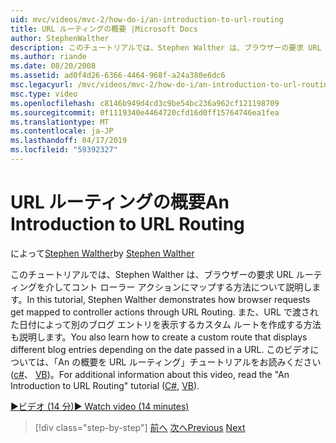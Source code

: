 ```yaml
---
uid: mvc/videos/mvc-2/how-do-i/an-introduction-to-url-routing
title: URL ルーティングの概要 |Microsoft Docs
author: StephenWalther
description: このチュートリアルでは、Stephen Walther は、ブラウザーの要求 URL ルーティングを介してコント ローラー アクションにマップする方法について説明します。 また、cust を作成する方法を学習します.
ms.author: riande
ms.date: 08/20/2008
ms.assetid: ad0f4d26-6366-4464-968f-a24a380e6dc6
msc.legacyurl: /mvc/videos/mvc-2/how-do-i/an-introduction-to-url-routing
msc.type: video
ms.openlocfilehash: c8146b949d4cd3c9be54bc236a962cf121198709
ms.sourcegitcommit: 0f1119340e4464720cfd16d0ff15764746ea1fea
ms.translationtype: MT
ms.contentlocale: ja-JP
ms.lasthandoff: 04/17/2019
ms.locfileid: "59392327"
---
```

# <a name="an-introduction-to-url-routing"></a><span data-ttu-id="c2c61-104">URL ルーティングの概要</span><span class="sxs-lookup"><span data-stu-id="c2c61-104">An Introduction to URL Routing</span></span>

<span data-ttu-id="c2c61-105">によって[Stephen Walther](https://github.com/StephenWalther)</span><span class="sxs-lookup"><span data-stu-id="c2c61-105">by [Stephen Walther](https://github.com/StephenWalther)</span></span>

<span data-ttu-id="c2c61-106">このチュートリアルでは、Stephen Walther は、ブラウザーの要求 URL ルーティングを介してコント ローラー アクションにマップする方法について説明します。</span><span class="sxs-lookup"><span data-stu-id="c2c61-106">In this tutorial, Stephen Walther demonstrates how browser requests get mapped to controller actions through URL Routing.</span></span> <span data-ttu-id="c2c61-107">また、URL で渡された日付によって別のブログ エントリを表示するカスタム ルートを作成する方法も説明します。</span><span class="sxs-lookup"><span data-stu-id="c2c61-107">You also learn how to create a custom route that displays different blog entries depending on the date passed in a URL.</span></span> <span data-ttu-id="c2c61-108">このビデオについては、「An の概要を URL ルーティング」チュートリアルをお読みください ([c#](../../../overview/older-versions-1/controllers-and-routing/asp-net-mvc-routing-overview-cs.md)、 [VB](../../../overview/older-versions-1/controllers-and-routing/asp-net-mvc-routing-overview-vb.md))。</span><span class="sxs-lookup"><span data-stu-id="c2c61-108">For additional information about this video, read the "An Introduction to URL Routing" tutorial ([C#](../../../overview/older-versions-1/controllers-and-routing/asp-net-mvc-routing-overview-cs.md), [VB](../../../overview/older-versions-1/controllers-and-routing/asp-net-mvc-routing-overview-vb.md)).</span></span>

[<span data-ttu-id="c2c61-109">&#9654;ビデオ (14 分)</span><span class="sxs-lookup"><span data-stu-id="c2c61-109">&#9654; Watch video (14 minutes)</span></span>](https://channel9.msdn.com/Blogs/ASP-NET-Site-Videos/an-introduction-to-url-routing)

> [!div class="step-by-step"]
> <span data-ttu-id="c2c61-110">[前へ](understanding-views-view-data-and-html-helpers.md)
> [次へ](preventing-javascript-injection-attacks.md)</span><span class="sxs-lookup"><span data-stu-id="c2c61-110">[Previous](understanding-views-view-data-and-html-helpers.md)
[Next](preventing-javascript-injection-attacks.md)</span></span>
